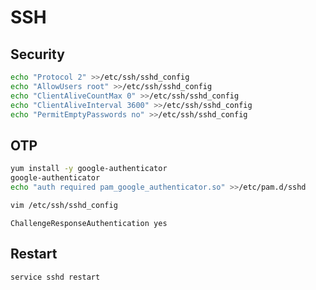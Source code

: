 # SSH

## Security

```bash
echo "Protocol 2" >>/etc/ssh/sshd_config
echo "AllowUsers root" >>/etc/ssh/sshd_config
echo "ClientAliveCountMax 0" >>/etc/ssh/sshd_config
echo "ClientAliveInterval 3600" >>/etc/ssh/sshd_config
echo "PermitEmptyPasswords no" >>/etc/ssh/sshd_config
```

## OTP

```bash
yum install -y google-authenticator
google-authenticator
echo "auth required pam_google_authenticator.so" >>/etc/pam.d/sshd
```

```bash
vim /etc/ssh/sshd_config
```

```
ChallengeResponseAuthentication yes
```

## Restart

```bash
service sshd restart
```
